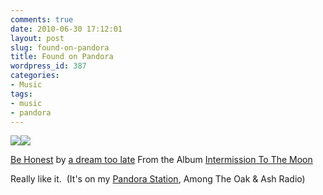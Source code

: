 ```yaml
---
comments: true
date: 2010-06-30 17:12:01
layout: post
slug: found-on-pandora
title: Found on Pandora
wordpress_id: 387
categories:
- Music
tags:
- music
- pandora
---
```


[![](http://benjaminfleischer.com/wp-content/uploads/2010/06/51WaTs7yGbL._SL160_.jpg)](http://www.amazon.com/gp/product/B000XFCXR0?ie=UTF8&tag=hazujewi-20&linkCode=as2&camp=1789&creative=390957&creativeASIN=B000XFCXR0)![](http://www.assoc-amazon.com/e/ir?t=hazujewi-20&l=as2&o=1&a=B000XFCXR0)

[Be Honest](http://www.pandora.com/music/song/dream+too+late/be+honest)
by [a dream too late](http://www.pandora.com/music/artist/dream+too+late)
From the Album [Intermission To The Moon](http://www.pandora.com/music/album/dream+too+late/intermission+to+moon)

Really like it.  (It's on my [Pandora Station](http://www.pandora.com/?sc=sh252090116143983909), Among The Oak  & Ash Radio)
